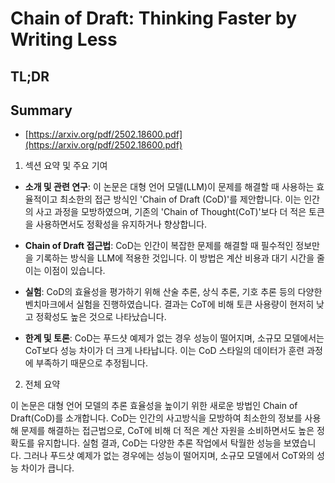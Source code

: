 # Chain of Draft: Thinking Faster by Writing Less
## TL;DR
## Summary
- [https://arxiv.org/pdf/2502.18600.pdf](https://arxiv.org/pdf/2502.18600.pdf)

1. 섹션 요약 및 주요 기여

- **소개 및 관련 연구**: 이 논문은 대형 언어 모델(LLM)이 문제를 해결할 때 사용하는 효율적이고 최소한의 접근 방식인 'Chain of Draft (CoD)'를 제안합니다. 이는 인간의 사고 과정을 모방하였으며, 기존의 'Chain of Thought(CoT)'보다 더 적은 토큰을 사용하면서도 정확성을 유지하거나 향상합니다.

- **Chain of Draft 접근법**: CoD는 인간이 복잡한 문제를 해결할 때 필수적인 정보만을 기록하는 방식을 LLM에 적용한 것입니다. 이 방법은 계산 비용과 대기 시간을 줄이는 이점이 있습니다.

- **실험**: CoD의 효율성을 평가하기 위해 산술 추론, 상식 추론, 기호 추론 등의 다양한 벤치마크에서 실험을 진행하였습니다. 결과는 CoT에 비해 토큰 사용량이 현저히 낮고 정확성도 높은 것으로 나타났습니다.

- **한계 및 토론**: CoD는 푸드샷 예제가 없는 경우 성능이 떨어지며, 소규모 모델에서는 CoT보다 성능 차이가 더 크게 나타납니다. 이는 CoD 스타일의 데이터가 훈련 과정에 부족하기 때문으로 추정됩니다.

2. 전체 요약

이 논문은 대형 언어 모델의 추론 효율성을 높이기 위한 새로운 방법인 Chain of Draft(CoD)를 소개합니다. CoD는 인간의 사고방식을 모방하여 최소한의 정보를 사용해 문제를 해결하는 접근법으로, CoT에 비해 더 적은 계산 자원을 소비하면서도 높은 정확도를 유지합니다. 실험 결과, CoD는 다양한 추론 작업에서 탁월한 성능을 보였습니다. 그러나 푸드샷 예제가 없는 경우에는 성능이 떨어지며, 소규모 모델에서 CoT와의 성능 차이가 큽니다.